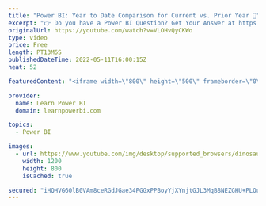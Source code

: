 ```yaml
---
title: "Power BI: Year to Date Comparison for Current vs. Prior Year 📅"
excerpt: "👉 Do you have a Power BI Question? Get Your Answer at https://www.learnpowerbi.com/question In this Power BI Q&A Episode, we cover a question by Mike M: How do you Compare Sales YTD vs. Sales Prior Year YTD? 👉 Download the Power BI file used in Video: https://web.learnpowerbi.com/download  Do you have"
originalUrl: https://youtube.com/watch?v=VLOHvQyCKWo
type: video
price: Free
length: PT13M6S
publishedDateTime: 2022-05-11T16:00:15Z
heat: 52

featuredContent: "<iframe width=\"800\" height=\"500\" frameborder=\"0\" src=\"https://www.youtube.com/embed/VLOHvQyCKWo\" allow=\"accelerometer; autoplay; encrypted-media; gyroscope; picture-in-picture\" allowfullscreen></iframe>"

provider:
  name: Learn Power BI
  domain: learnpowerbi.com

topics:
  - Power BI

images:
  - url: https://www.youtube.com/img/desktop/supported_browsers/dinosaur.png
    width: 1200
    height: 800
    isCached: true

secured: "iHQHVG60lB0VAm8ceRGdJGae34PGGxPPBoyYjXYnjtGJL3MqB8NEZGHU+PLOu1odQsmIWMRpcGp5TMVoGaHL8twuddm/uguV6Y4CLUHBjNcQkMB0A55tjGElzk+Ng4IjWsy0/LM/ZyBLdpPkBGUsGgRdA7XB51Gz6JguzlXEYwMKG7heiRAse/HgQZyxxOPtTfCo8sAC/BIP8PsQbhfJdJDr7mVeNSMR4NfnJNZFbhD5Y5xMnuv7S8vS/gTdoaE/BzwEH4dzLKphig70YBIfAPmCf1gy0aRHuwmtpGM2fPi+lTDw6xASAW3wsbP43LOE/lA0s6wM91XRNkK/Kt6IW/BJwZ3sGRmXWKsB8OOgJuC3shZ42GQf5cTj6GGz6SCo/ME48x6NSjUc3zqNYfKBQkkpS7bVHf1cXpYkj3Moorw=;aUBYuiXoE8l+xbU6dS7WaQ=="
---
```


